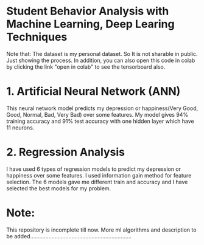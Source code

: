 # Student Behavior Analysis with Machine Learning, Deep Learing Techniques


Note that: The dataset is my personal dataset. So It is not sharable in public. Just showing the process. In addition, you can also open this code in colab by clicking the link "open in colab" to see the tensorboard also.


# 1. Artificial Neural Network (ANN)
This neural network model predicts my depression or happiness(Very Good, Good, Normal, Bad, Very Bad) over some features. My model gives 94% training accuracy and 91% test accuracy with one hidden layer which have 11 neurons.


# 2. Regression Analysis
I have used 6 types of regression models to predict my depression or happiness over some features. I used information gain method for feature selection. The 6 models gave me different train and accuracy and I have selected the best models for my problem. 


# Note:
This repository is incomplete till now. More ml algorithms and description to be added.................................................................. 
